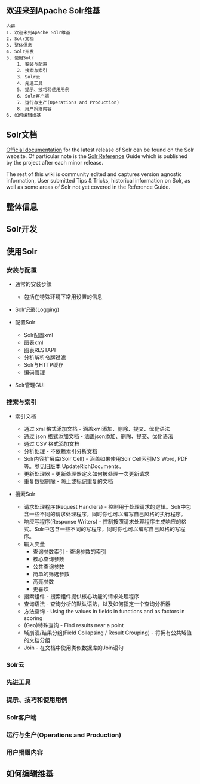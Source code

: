 ## 欢迎来到Apache Solr维基

    内容
    1. 欢迎来到Apache Solr维基
    2. Solr文档
    3. 整体信息
    4. Solr开发
    5. 使用Solr
        1. 安装与配置
        2. 搜索与索引
        3. Solr云
        4. 先进工具
        5. 提示、技巧和使用用例
        6. Solr客户端
        7. 运行与生产(Operations and Production)
        8. 用户捐赠内容
    6. 如何编辑维基

## Solr文档

[Official documentation](http://lucene.apache.org/solr/documentation.html) for the latest release of Solr can be found on the Solr website. Of particular note is the [Solr Reference](https://cwiki.apache.org/confluence/display/solr/) Guide which is published by the project after each minor release.

The rest of this wiki is community edited and captures version agnostic information, User submitted Tips & Tricks, historical information on Solr, as well as some areas of Solr not yet covered in the Reference Guide.

## 整体信息

## Solr开发

## 使用Solr

### 安装与配置

* 通常的安装步骤
    * 包括在特殊环境下常用设置的信息

* Solr记录(Logging)

* 配置Solr
    * Solr配置xml
    * 图表xml
    * 图表RESTAPI
    * 分析解析令牌过滤
    * Solr与HTTP缓存
    * 编码管理
    
* Solr管理GUI

### 搜索与索引

* 索引文档
    * 通过 xml 格式添加文档 - 涵盖xml添加、删除、提交、优化语法
    * 通过 json 格式添加文档 - 涵盖json添加、删除、提交、优化语法
    * 通过 CSV 格式添加文档
    * 分析处理 - 不依赖索引分析文档
    * Solr内容扩展库(Solr Cell) - 涵盖如果使用Solr Cell索引MS Word, PDF等。参见旧版本 UpdateRichDocuments。
    * 更新处理器 - 更新处理器定义如何被处理一次更新请求
    * 重复数据删除 - 防止或标记重复的文档

* 搜索Solr
    * 请求处理程序(Request Handlers) - 控制用于处理请求的逻辑。Solr中包含一些不同的请求处理程序，同时你也可以编写自己风格的执行程序。
    * 响应写程序(Response Writers) - 控制按照请求处理程序生成响应的格式。Solr中包含一些不同的写程序，同时你也可以编写自己风格的写程序。
    * 输入变量
        * 查询参数索引 - 查询参数的索引
        * 核心查询参数
        * 公共查询参数
        * 简单的筛选参数
        * 高亮参数
        * 更喜欢
    * 搜索组件 - 搜索组件提供核心功能的请求处理程序
    * 查询语法 - 查询分析的默认语法，以及如何指定一个查询分析器
    * 方法查询 - Using the values in fields in functions and as factors in scoring
    * (Geo)特殊查询 - Find results near a point
    * 域崩溃/结果分组(Field Collapsing / Result Grouping) - 将拥有公共域值的文档分组
    * Join - 在文档中使用类似数据库的Join语句

### Solr云

### 先进工具

### 提示、技巧和使用用例

### Solr客户端

### 运行与生产(Operations and Production)

### 用户捐赠内容

## 如何编辑维基